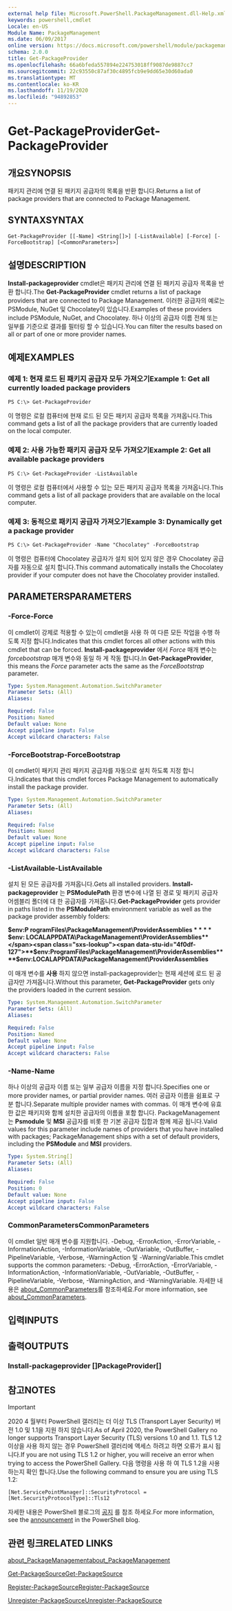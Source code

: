 ```yaml
---
external help file: Microsoft.PowerShell.PackageManagement.dll-Help.xml
keywords: powershell,cmdlet
Locale: en-US
Module Name: PackageManagement
ms.date: 06/09/2017
online version: https://docs.microsoft.com/powershell/module/packagemanagement/get-packageprovider?view=powershell-5.1&WT.mc_id=ps-gethelp
schema: 2.0.0
title: Get-PackageProvider
ms.openlocfilehash: 66a6bfeda557894e224753018ff9087de9887cc7
ms.sourcegitcommit: 22c93550c87af30c4895fcb9e9dd65e30d60ada0
ms.translationtype: MT
ms.contentlocale: ko-KR
ms.lasthandoff: 11/19/2020
ms.locfileid: "94892853"
---
```

# <span data-ttu-id="4f0df-103">Get-PackageProvider</span><span class="sxs-lookup"><span data-stu-id="4f0df-103">Get-PackageProvider</span></span>

## <span data-ttu-id="4f0df-104">개요</span><span class="sxs-lookup"><span data-stu-id="4f0df-104">SYNOPSIS</span></span>
<span data-ttu-id="4f0df-105">패키지 관리에 연결 된 패키지 공급자의 목록을 반환 합니다.</span><span class="sxs-lookup"><span data-stu-id="4f0df-105">Returns a list of package providers that are connected to Package Management.</span></span>

## <span data-ttu-id="4f0df-106">SYNTAX</span><span class="sxs-lookup"><span data-stu-id="4f0df-106">SYNTAX</span></span>

```
Get-PackageProvider [[-Name] <String[]>] [-ListAvailable] [-Force] [-ForceBootstrap] [<CommonParameters>]
```

## <span data-ttu-id="4f0df-107">설명</span><span class="sxs-lookup"><span data-stu-id="4f0df-107">DESCRIPTION</span></span>
<span data-ttu-id="4f0df-108">**Install-packageprovider** cmdlet은 패키지 관리에 연결 된 패키지 공급자 목록을 반환 합니다.</span><span class="sxs-lookup"><span data-stu-id="4f0df-108">The **Get-PackageProvider** cmdlet returns a list of package providers that are connected to Package Management.</span></span>
<span data-ttu-id="4f0df-109">이러한 공급자의 예로는 PSModule, NuGet 및 Chocolatey이 있습니다.</span><span class="sxs-lookup"><span data-stu-id="4f0df-109">Examples of these providers include PSModule, NuGet, and Chocolatey.</span></span>
<span data-ttu-id="4f0df-110">하나 이상의 공급자 이름 전체 또는 일부를 기준으로 결과를 필터링 할 수 있습니다.</span><span class="sxs-lookup"><span data-stu-id="4f0df-110">You can filter the results based on all or part of one or more provider names.</span></span>

## <span data-ttu-id="4f0df-111">예제</span><span class="sxs-lookup"><span data-stu-id="4f0df-111">EXAMPLES</span></span>

### <span data-ttu-id="4f0df-112">예제 1: 현재 로드 된 패키지 공급자 모두 가져오기</span><span class="sxs-lookup"><span data-stu-id="4f0df-112">Example 1: Get all currently loaded package providers</span></span>

```
PS C:\> Get-PackageProvider
```

<span data-ttu-id="4f0df-113">이 명령은 로컬 컴퓨터에 현재 로드 된 모든 패키지 공급자 목록을 가져옵니다.</span><span class="sxs-lookup"><span data-stu-id="4f0df-113">This command gets a list of all the package providers that are currently loaded on the local computer.</span></span>

### <span data-ttu-id="4f0df-114">예제 2: 사용 가능한 패키지 공급자 모두 가져오기</span><span class="sxs-lookup"><span data-stu-id="4f0df-114">Example 2: Get all available package providers</span></span>

```
PS C:\> Get-PackageProvider -ListAvailable
```

<span data-ttu-id="4f0df-115">이 명령은 로컬 컴퓨터에서 사용할 수 있는 모든 패키지 공급자 목록을 가져옵니다.</span><span class="sxs-lookup"><span data-stu-id="4f0df-115">This command gets a list of all package providers that are available on the local computer.</span></span>

### <span data-ttu-id="4f0df-116">예제 3: 동적으로 패키지 공급자 가져오기</span><span class="sxs-lookup"><span data-stu-id="4f0df-116">Example 3: Dynamically get a package provider</span></span>

```
PS C:\> Get-PackageProvider -Name "Chocolatey" -ForceBootstrap
```

<span data-ttu-id="4f0df-117">이 명령은 컴퓨터에 Chocolatey 공급자가 설치 되어 있지 않은 경우 Chocolatey 공급자를 자동으로 설치 합니다.</span><span class="sxs-lookup"><span data-stu-id="4f0df-117">This command automatically installs the Chocolatey provider if your computer does not have the Chocolatey provider installed.</span></span>

## <span data-ttu-id="4f0df-118">PARAMETERS</span><span class="sxs-lookup"><span data-stu-id="4f0df-118">PARAMETERS</span></span>

### <span data-ttu-id="4f0df-119">-Force</span><span class="sxs-lookup"><span data-stu-id="4f0df-119">-Force</span></span>
<span data-ttu-id="4f0df-120">이 cmdlet이 강제로 적용할 수 있는이 cmdlet을 사용 하 여 다른 모든 작업을 수행 하도록 지정 합니다.</span><span class="sxs-lookup"><span data-stu-id="4f0df-120">Indicates that this cmdlet forces all other actions with this cmdlet that can be forced.</span></span>
<span data-ttu-id="4f0df-121">**Install-packageprovider** 에서 *Force* 매개 변수는 *forcebootstrap* 매개 변수와 동일 하 게 작동 합니다.</span><span class="sxs-lookup"><span data-stu-id="4f0df-121">In **Get-PackageProvider**, this means the *Force* parameter acts the same as the *ForceBootstrap* parameter.</span></span>

```yaml
Type: System.Management.Automation.SwitchParameter
Parameter Sets: (All)
Aliases:

Required: False
Position: Named
Default value: None
Accept pipeline input: False
Accept wildcard characters: False
```

### <span data-ttu-id="4f0df-122">-ForceBootstrap</span><span class="sxs-lookup"><span data-stu-id="4f0df-122">-ForceBootstrap</span></span>
<span data-ttu-id="4f0df-123">이 cmdlet이 패키지 관리 패키지 공급자를 자동으로 설치 하도록 지정 합니다.</span><span class="sxs-lookup"><span data-stu-id="4f0df-123">Indicates that this cmdlet forces Package Management to automatically install the package provider.</span></span>

```yaml
Type: System.Management.Automation.SwitchParameter
Parameter Sets: (All)
Aliases:

Required: False
Position: Named
Default value: None
Accept pipeline input: False
Accept wildcard characters: False
```

### <span data-ttu-id="4f0df-124">-ListAvailable</span><span class="sxs-lookup"><span data-stu-id="4f0df-124">-ListAvailable</span></span>
<span data-ttu-id="4f0df-125">설치 된 모든 공급자를 가져옵니다.</span><span class="sxs-lookup"><span data-stu-id="4f0df-125">Gets all installed providers.</span></span>
<span data-ttu-id="4f0df-126">**Install-packageprovider** 는 **PSModulePath** 환경 변수에 나열 된 경로 및 패키지 공급자 어셈블리 폴더에 대 한 공급자를 가져옵니다.</span><span class="sxs-lookup"><span data-stu-id="4f0df-126">**Get-PackageProvider** gets provider in paths listed in the **PSModulePath** environment variable as well as the package provider assembly folders:</span></span>

<span data-ttu-id="4f0df-127">**$env:P rogramFiles\PackageManagement\ProviderAssemblies \* \* \* \* $env: LOCALAPPDATA\PackageManagement\ProviderAssemblies**</span><span class="sxs-lookup"><span data-stu-id="4f0df-127">**$env:ProgramFiles\PackageManagement\ProviderAssemblies\*\*\*\*$env:LOCALAPPDATA\PackageManagement\ProviderAssemblies**</span></span>

<span data-ttu-id="4f0df-128">이 매개 변수를 **사용** 하지 않으면 install-packageprovider는 현재 세션에 로드 된 공급자만 가져옵니다.</span><span class="sxs-lookup"><span data-stu-id="4f0df-128">Without this parameter, **Get-PackageProvider** gets only the providers loaded in the current session.</span></span>

```yaml
Type: System.Management.Automation.SwitchParameter
Parameter Sets: (All)
Aliases:

Required: False
Position: Named
Default value: None
Accept pipeline input: False
Accept wildcard characters: False
```

### <span data-ttu-id="4f0df-129">-Name</span><span class="sxs-lookup"><span data-stu-id="4f0df-129">-Name</span></span>
<span data-ttu-id="4f0df-130">하나 이상의 공급자 이름 또는 일부 공급자 이름을 지정 합니다.</span><span class="sxs-lookup"><span data-stu-id="4f0df-130">Specifies one or more provider names, or partial provider names.</span></span>
<span data-ttu-id="4f0df-131">여러 공급자 이름을 쉼표로 구분 합니다.</span><span class="sxs-lookup"><span data-stu-id="4f0df-131">Separate multiple provider names with commas.</span></span>
<span data-ttu-id="4f0df-132">이 매개 변수에 유효한 값은 패키지와 함께 설치한 공급자의 이름을 포함 합니다. PackageManagement는 **Psmodule** 및 **MSI** 공급자를 비롯 한 기본 공급자 집합과 함께 제공 됩니다.</span><span class="sxs-lookup"><span data-stu-id="4f0df-132">Valid values for this parameter include names of providers that you have installed with packages; PackageManagement ships with a set of default providers, including the **PSModule** and **MSI** providers.</span></span>

```yaml
Type: System.String[]
Parameter Sets: (All)
Aliases:

Required: False
Position: 0
Default value: None
Accept pipeline input: False
Accept wildcard characters: False
```

### <span data-ttu-id="4f0df-133">CommonParameters</span><span class="sxs-lookup"><span data-stu-id="4f0df-133">CommonParameters</span></span>
<span data-ttu-id="4f0df-134">이 cmdlet 일반 매개 변수를 지원합니다. -Debug, -ErrorAction, -ErrorVariable, -InformationAction, -InformationVariable, -OutVariable, -OutBuffer, -PipelineVariable, -Verbose, -WarningAction 및 -WarningVariable.</span><span class="sxs-lookup"><span data-stu-id="4f0df-134">This cmdlet supports the common parameters: -Debug, -ErrorAction, -ErrorVariable, -InformationAction, -InformationVariable, -OutVariable, -OutBuffer, -PipelineVariable, -Verbose, -WarningAction, and -WarningVariable.</span></span> <span data-ttu-id="4f0df-135">자세한 내용은 [about_CommonParameters](https://go.microsoft.com/fwlink/?LinkID=113216)를 참조하세요.</span><span class="sxs-lookup"><span data-stu-id="4f0df-135">For more information, see [about_CommonParameters](https://go.microsoft.com/fwlink/?LinkID=113216).</span></span>

## <span data-ttu-id="4f0df-136">입력</span><span class="sxs-lookup"><span data-stu-id="4f0df-136">INPUTS</span></span>

## <span data-ttu-id="4f0df-137">출력</span><span class="sxs-lookup"><span data-stu-id="4f0df-137">OUTPUTS</span></span>

### <span data-ttu-id="4f0df-138">Install-packageprovider []</span><span class="sxs-lookup"><span data-stu-id="4f0df-138">PackageProvider[]</span></span>

## <span data-ttu-id="4f0df-139">참고</span><span class="sxs-lookup"><span data-stu-id="4f0df-139">NOTES</span></span>

> [!IMPORTANT]
> <span data-ttu-id="4f0df-140">2020 4 월부터 PowerShell 갤러리는 더 이상 TLS (Transport Layer Security) 버전 1.0 및 1.1을 지원 하지 않습니다.</span><span class="sxs-lookup"><span data-stu-id="4f0df-140">As of April 2020, the PowerShell Gallery no longer supports Transport Layer Security (TLS) versions 1.0 and 1.1.</span></span> <span data-ttu-id="4f0df-141">TLS 1.2 이상을 사용 하지 않는 경우 PowerShell 갤러리에 액세스 하려고 하면 오류가 표시 됩니다.</span><span class="sxs-lookup"><span data-stu-id="4f0df-141">If you are not using TLS 1.2 or higher, you will receive an error when trying to access the PowerShell Gallery.</span></span> <span data-ttu-id="4f0df-142">다음 명령을 사용 하 여 TLS 1.2을 사용 하는지 확인 합니다.</span><span class="sxs-lookup"><span data-stu-id="4f0df-142">Use the following command to ensure you are using TLS 1.2:</span></span>
>
> `[Net.ServicePointManager]::SecurityProtocol = [Net.SecurityProtocolType]::Tls12`
>
> <span data-ttu-id="4f0df-143">자세한 내용은 PowerShell 블로그의 [공지](https://devblogs.microsoft.com/powershell/powershell-gallery-tls-support/) 를 참조 하세요.</span><span class="sxs-lookup"><span data-stu-id="4f0df-143">For more information, see the [announcement](https://devblogs.microsoft.com/powershell/powershell-gallery-tls-support/) in the PowerShell blog.</span></span>

## <span data-ttu-id="4f0df-144">관련 링크</span><span class="sxs-lookup"><span data-stu-id="4f0df-144">RELATED LINKS</span></span>

[<span data-ttu-id="4f0df-145">about_PackageManagement</span><span class="sxs-lookup"><span data-stu-id="4f0df-145">about_PackageManagement</span></span>](../Microsoft.PowerShell.Core/About/about_PackageManagement.md)

[<span data-ttu-id="4f0df-146">Get-PackageSource</span><span class="sxs-lookup"><span data-stu-id="4f0df-146">Get-PackageSource</span></span>](Get-PackageSource.md)

[<span data-ttu-id="4f0df-147">Register-PackageSource</span><span class="sxs-lookup"><span data-stu-id="4f0df-147">Register-PackageSource</span></span>](Register-PackageSource.md)

[<span data-ttu-id="4f0df-148">Unregister-PackageSource</span><span class="sxs-lookup"><span data-stu-id="4f0df-148">Unregister-PackageSource</span></span>](Unregister-PackageSource.md)
